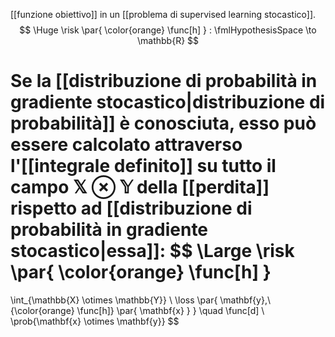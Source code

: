 [[funzione obiettivo]] in un [[problema di supervised learning stocastico]].
$$
\Huge
\risk \par{ \color{orange} \func[h] } : \fmlHypothesisSpace \to \mathbb{R}
$$

Se la [[distribuzione di probabilità in gradiente stocastico|distribuzione di probabilità]] è conosciuta, esso può essere calcolato attraverso l'[[integrale definito]] su tutto il campo $\mathbb{X} \otimes \mathbb{Y}$ della [[perdita]] rispetto ad [[distribuzione di probabilità in gradiente stocastico|essa]]:
$$
\Large
\risk \par{ \color{orange} \func[h] } 
= 
\int_{\mathbb{X} \otimes \mathbb{Y}}
	\ 
	\loss \par{
		\mathbf{y},\ 
		{\color{orange} \func[h]} \par{
			\mathbf{x}
		}
	}
	\quad
	\func[d]
	\ 
	\prob{\mathbf{x} \otimes \mathbf{y}}
$$
